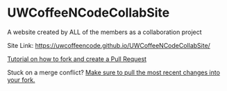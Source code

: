# UWCoffeeNCodeCollabSite

A website created by ALL of the members as a collaboration project

Site Link: https://uwcoffeencode.github.io/UWCoffeeNCodeCollabSite/

[Tutorial on how to fork and create a Pull Request](https://youtu.be/nT8KGYVurIU?t=82)

Stuck on a merge conflict? [Make sure to pull the most recent changes into your fork.](https://rick.cogley.info/post/update-your-forked-repository-directly-on-github/)
